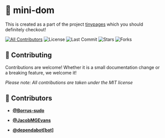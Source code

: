 <!-- DO NOT REMOVE - contributor_list:data:start:["Borrus-sudo", "JacobMGEvans", "dependabot[bot]"]:end -->

# 🤏 mini-dom

This is created as a part of the project [tinypages](https://github.com/Borrus-sudo/tinypages) which you should definitely checkout!

[![All Contributors](https://img.shields.io/github/contributors/Borrus-sudo/mini-dom?color=orange)](#contributors-)
![License](https://img.shields.io/github/license/Borrus-sudo/mini-dom?label=License)
![Last Commit](https://img.shields.io/github/last-commit/Borrus-sudo/mini-dom?label=Last%20Commit)
![Stars](https://img.shields.io/github/stars/Borrus-sudo/mini-dom)
![Forks](https://img.shields.io/github/forks/Borrus-sudo/mini-dom)


## 🎉 Contributing

Contributions are welcome! Whether it is a small documentation change or a breaking feature, we welcome it!

_Please note: All contributions are taken under the MIT license_

<!-- prettier-ignore-start -->
<!-- DO NOT REMOVE - contributor_list:start -->
## 👥 Contributors


- **[@Borrus-sudo](https://github.com/Borrus-sudo)**

- **[@JacobMGEvans](https://github.com/JacobMGEvans)**

- **[@dependabot[bot]](https://github.com/apps/dependabot)**

<!-- DO NOT REMOVE - contributor_list:end -->
<!-- prettier-ignore-end -->
